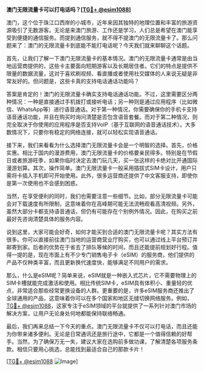 **澳门无限流量卡可以打电话吗？[[TG💪+ @esim1088](https://t.me/s/esim1088)]**

澳门，这个位于珠江口西岸的小城市，近年来因其独特的地理位置和丰富的旅游资源吸引了无数游客。无论是来澳门旅游、工作还是学习，人们总是希望在澳门能享受到便捷的通信服务。而提到通信服务，就不得不提澳门的无限流量卡了。那么问题来了：澳门的无限流量卡到底能不能打电话呢？今天我们就来聊聊这个话题。

首先，让我们了解一下澳门无限流量卡的基本情况。澳门的无限流量卡通常是由当地运营商提供的，这些卡主要面向短期游客以及长期居住者。它们的特点是提供不限量的数据流量，这对于喜欢刷视频、看直播或者使用社交媒体的人来说无疑是非常友好的。但问题是，这些卡真的支持电话通话功能吗？

答案是肯定的！澳门的无限流量卡确实支持电话通话功能。不过，这里需要区分两种情况：一种是直接通过手机拨打或接听电话；另一种则是通过应用程序（比如微信、WhatsApp等）进行语音通话。对于第一种情况，你需要确保你的手机卡支持语音通话功能，并且在购买时询问清楚是否包含语音套餐。而对于第二种情况，则完全取决于你使用的应用程序是否支持VoIP（基于互联网的语音通话技术）。大多数情况下，只要你有稳定的网络连接，就可以轻松实现语音通话。

接下来，我们来看看为什么选择澳门无限流量卡会是一个明智的选择。首先，价格实惠。相比于国内的漫游费用，澳门无限流量卡的价格要亲民得多。特别是在节假日或者旅游旺季，如果你临时决定去澳门玩几天，买一张这样的卡绝对比开通国际漫游划算。其次，操作简单。澳门无限流量卡一般采用插拔式SIM卡设计，用户只需将卡插入手机即可开始使用。此外，很多运营商还提供了中文客服支持，即使你是第一次使用也不会感到困惑。

当然，在享受便利的同时，我们也需要注意一些细节。比如，部分无限流量卡可能会对下载速度有所限制，这意味着你在高峰期可能无法流畅观看高清视频。另外，虽然大部分卡都支持语音通话，但仍有可能存在个别例外情况。因此，在购买之前最好先咨询清楚具体的服务内容。

说到这里，大家可能会好奇，如何才能买到合适的澳门无限流量卡呢？其实方法有很多。你可以直接前往澳门当地的运营商营业厅购买，也可以通过线上平台预订并邮寄到家。后者的优势在于省去了排队等候的时间，而且还能提前规划好行程。值得一提的是，现在市面上有不少专门销售电子卡（eSIM）的服务商，他们提供的产品不仅种类丰富，而且更新换代速度快，能够满足不同用户的需求。

那么，什么是eSIM呢？简单来说，eSIM就是一种嵌入式芯片，它不需要物理上的SIM卡槽就能完成激活和使用。相比传统SIM卡，eSIM具有体积小、重量轻的优点，非常适合那些经常更换设备的人群。更重要的是，许多eSIM服务商还推出了全球通用的产品，这意味着你可以在多个国家和地区无缝切换网络服务。例如，[TG💪+ @esim1088](https://t.me/s/esim1088)，这家专注于eSIM领域的平台就提供了一系列针对澳门市场的解决方案，让用户无论身处何地都能保持联络畅通。

最后，我们再来总结一下今天的重点。澳门无限流量卡不仅可以打电话，而且还能为你带来诸多便利。无论是日常通讯还是旅行途中，它都是一个值得信赖的好帮手。当然，为了确保万无一失，建议大家在选购前多做功课，了解清楚各项服务条款。相信只要用心挑选，总能找到最适合自己的那款卡片！

[[TG💪+ @esim1088](https://t.me/s/esim1088) ![Image](https://i.postimg.cc/4NQfJmqS/Snipaste-2025-05-13-00-14-12.png)]